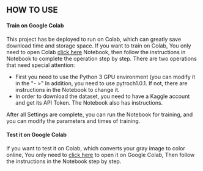 ## HOW TO USE

#### Train on Google Colab

This project has be deployed to run on Colab, which can greatly save download time and storage space. If you want to train on Colab, You only need to open Colab [click here](https://colab.research.google.com/github/MaxC-UI/ImgColorization/blob/main/TrainImgColorizationColab.ipynb) Notebook, then follow the instructions in Notebook to complete the operation step by step. There are two operations that need special attention:

* First you need to use the Python 3 GPU environment (you can modify it in the "- >" In addition, you need to use pytroch1.0.1. If not, there are instructions in the Notebook to change it.
* In order to download the dataset, you need to have a Kaggle account and get its API Token. The Notebook also has instructions.

After all Settings are complete, you can run the Notebook for training, and you can modify the parameters and times of training.

#### Test it on Google Colab

If you want to test it on Colab, which converts your gray image to color online, You only need to [click here](https://colab.research.google.com/github/MaxC-UI/ImgColorization/blob/main/ImgColorizationColab.ipynb) to open it on Google Colab, Then follow the instructions in the Notebook step by step.

